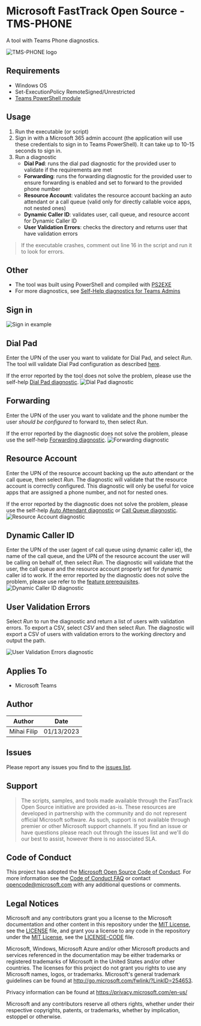 # Microsoft FastTrack Open Source - TMS-PHONE
A tool with Teams Phone diagnostics.

![TMS-PHONE logo](https://i.postimg.cc/PJ1NDD1D/Frame-7.png)

## Requirements
- Windows OS
- Set-ExecutionPolicy RemoteSigned/Unrestricted
- [Teams PowerShell module](https://learn.microsoft.com/en-us/microsoftteams/teams-powershell-install)

## Usage
1. Run the executable (or script)
2. Sign in with a Microsoft 365 admin account (the application will use these credentials to sign in to Teams PowerShell). It can take up to 10-15 seconds to sign in.
3. Run a diagnostic
    - **Dial Pad**: runs the dial pad diagnostic for the provided user to validate if the requirements are met
    - **Forwarding**: runs the forwarding diagnostic for the provided user to ensure forwarding is enabled and set to forward to the provided phone number
    - **Resource Account**: validates the resource account backing an auto attendant or a call queue (valid only for directly callable voice apps, not nested ones)
    - **Dynamic Caller ID**: validates user, call queue, and resource accont for Dynamic Caller ID
    - **User Validation Errors**: checks the directory and returns user that have validation errors
> If the executable crashes, comment out line 16 in the script and run it to look for errors.

## Other
- The tool was built using PowerShell and compiled with [PS2EXE](https://www.powershellgallery.com/packages/ps2exe/1.0.4)
- For more diagnostics, see [Self-Help diagnostics for Teams Admins](https://learn.microsoft.com/en-us/microsoftteams/troubleshoot/teams-administration/admin-self-help-diagnostics)

## Sign in
![Sign in example](https://i.postimg.cc/fy72rHxR/Il51t-I5-Jv-Y.png)

## Dial Pad
Enter the UPN of the user you want to validate for Dial Pad, and select *Run*. The tool will validate Dial Pad configuration as described [here](https://learn.microsoft.com/en-us/microsoftteams/dial-pad-configuration).

If the error reported by the tool does not solve the problem, please use the self-help [Dial Pad diagnostic](https://aka.ms/TeamsDialPadMissingDiag).
![Dial Pad diagnostic](https://i.postimg.cc/s2szK5CQ/rgnzrc-DJ3p.png)

## Forwarding
Enter the UPN of the user you want to validate and the phone number the user *should be configured* to forward to, then select *Run*.

If the error reported by the diagnostic does not solve the problem, please use the self-help [Forwarding diagnostic](https://aka.ms/TeamsCallForwardingDiag).
![Forwarding diagnostic](https://i.postimg.cc/T1qFK4ht/tgfaso-Zh-MU.png)

## Resource Account
Enter the UPN of the resource account backing up the auto attendant or the call queue, then select *Run*. The diagnostic will validate that the resource account is correctly configured. This diagnostic will only be useful for voice apps that are assigned a phone number, and not for nested ones.

If the error reported by the diagnostic does not solve the problem, please use the self-help [Auto Attendant diagnostic](https://aka.ms/TeamsAADiag) or [Call Queue diagnostic](https://aka.ms/TeamsCallQueueDiag).
![Resource Account diagnostic](https://i.postimg.cc/BQnM56zS/a-STEWr-XPCf.png) 

## Dynamic Caller ID
Enter the UPN of the user (agent of call queue using dynamic caller id), the name of the call queue, and the UPN of the resource account the user will be calling on behalf of, then select *Run*. The diagnostic will validate that the user, the call queue and the resource account properly set for dynamic caller id to work.
If the error reported by the diagnostic does not solve the problem, please use refer to the [feature prerequisites](https://learn.microsoft.com/en-us/microsoftteams/plan-auto-attendant-call-queue#prerequisites).
![Dynamic Caller ID diagnostic](https://i.postimg.cc/XYTh7mry/i-UIt-J4-O3-FK.png) 


## User Validation Errors
Select *Run* to run the diagnostic and return a list of users with validation errors. To export a CSV, select *CSV* and then select *Run*. The diagnostic will export a CSV of users with validation errors to the working directory and output the path.

![User Validation Errors diagnostic](https://i.postimg.cc/nLGDwKs6/y-Ordr34-Mml.png) 

## Applies To
- Microsoft Teams

## Author
| Author         | Date     |
|--------------|-----------|
| Mihai Filip | 01/13/2023      |

## Issues
Please report any issues you find to the [issues list](https://github.com/microsoft/FastTrack/issues).

## Support
> The scripts, samples, and tools made available through the FastTrack Open Source initiative are provided as-is. These resources are developed in partnership with the community and do not represent official Microsoft software. As such, support is not available through premier or other Microsoft support channels. If you find an issue or have questions please reach out through the issues list and we'll do our best to assist, however there is no associated SLA.

## Code of Conduct
This project has adopted the [Microsoft Open Source Code of Conduct](https://opensource.microsoft.com/codeofconduct/).
For more information see the [Code of Conduct FAQ](https://opensource.microsoft.com/codeofconduct/faq/) or
contact [opencode@microsoft.com](mailto:opencode@microsoft.com) with any additional questions or comments.

## Legal Notices
Microsoft and any contributors grant you a license to the Microsoft documentation and other content in this repository under the [MIT License](https://opensource.org/licenses/MIT), see the [LICENSE](LICENSE) file, and grant you a license to any code in the repository under the [MIT License](https://opensource.org/licenses/MIT), see the [LICENSE-CODE](LICENSE-CODE) file.

Microsoft, Windows, Microsoft Azure and/or other Microsoft products and services referenced in the documentation may be either trademarks or registered trademarks of Microsoft in the United States and/or other countries. The licenses for this project do not grant you rights to use any Microsoft names, logos, or trademarks. Microsoft's general trademark guidelines can be found at http://go.microsoft.com/fwlink/?LinkID=254653.

Privacy information can be found at https://privacy.microsoft.com/en-us/

Microsoft and any contributors reserve all others rights, whether under their respective copyrights, patents,
or trademarks, whether by implication, estoppel or otherwise.